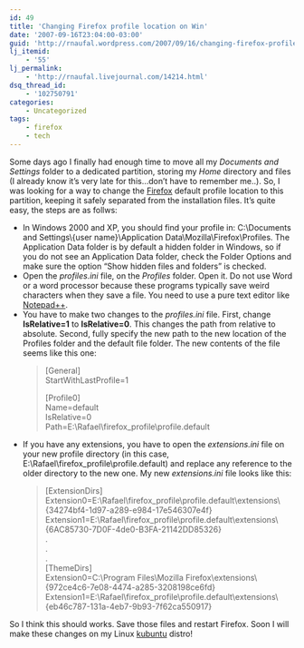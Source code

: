 ```yaml
---
id: 49
title: 'Changing Firefox profile location on Win'
date: '2007-09-16T23:04:00-03:00'
guid: 'http://rnaufal.wordpress.com/2007/09/16/changing-firefox-profile-location-on-win/'
lj_itemid:
    - '55'
lj_permalink:
    - 'http://rnaufal.livejournal.com/14214.html'
dsq_thread_id:
    - '102750791'
categories:
    - Uncategorized
tags:
    - firefox
    - tech
---
```


Some days ago I finally had enough time to move all my *Documents and Settings* folder to a dedicated partition, storing my *Home* directory and files (I already know it’s very late for this…don’t have to remember me..). So, I was looking for a way to change the [Firefox](http://www.mozilla.com/en-US/firefox/) default profile location to this partition, keeping it safely separated from the installation files. It’s quite easy, the steps are as follws:

- In Windows 2000 and XP, you should find your profile in: C:\\Documents and Settings\\{user name}\\Application Data\\Mozilla\\Firefox\\Profiles. The Application Data folder is by default a hidden folder in Windows, so if you do not see an Application Data folder, check the Folder Options and make sure the option “Show hidden files and folders” is checked.
- Open the *profiles.ini* file, on the *Profiles* folder. Open it. Do not use Word or a word processor because these programs typically save weird characters when they save a file. You need to use a pure text editor like [Notepad++](http://notepad-plus.sourceforge.net/).
- You have to make two changes to the *profiles.ini* file. First, change **IsRelative=1** to **IsRelative=0**. This changes the path from relative to absolute. Second, fully specify the new path to the new location of the Profiles folder and the default file folder. The new contents of the file seems like this one:  
    > \[General\]  
    > StartWithLastProfile=1
    > 
    > \[Profile0\]  
    > Name=default  
    > IsRelative=0  
    > Path=E:\\Rafael\\firefox\_profile\\profile.default
- If you have any extensions, you have to open the *extensions.ini* file on your new profile directory (in this case, E:\\Rafael\\firefox\_profile\\profile.default) and replace any reference to the older directory to the new one. My new *extensions.ini* file looks like this:  
    > \[ExtensionDirs\]  
    > Extension0=E:\\Rafael\\firefox\_profile\\profile.default\\extensions\\{34274bf4-1d97-a289-e984-17e546307e4f}  
    > Extension1=E:\\Rafael\\firefox\_profile\\profile.default\\extensions\\{6AC85730-7D0F-4de0-B3FA-21142DD85326}  
    > .  
    > .  
    > .  
    > \[ThemeDirs\]  
    > Extension0=C:\\Program Files\\Mozilla Firefox\\extensions\\{972ce4c6-7e08-4474-a285-3208198ce6fd}  
    > Extension1=E:\\Rafael\\firefox\_profile\\profile.default\\extensions\\{eb46c787-131a-4eb7-9b93-7f62ca550917}

So I think this should works. Save those files and restart Firefox. Soon I will make these changes on my Linux [kubuntu](http://www.kubuntu.org/) distro!